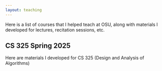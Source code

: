```yaml
---
layout: teaching
---
```


Here is a list of courses that I helped teach at OSU, along with materials I developed for lectures, recitation sessions, etc.

## CS 325 Spring 2025
Here are materials I developed for CS 325 (Design and Analysis of Algorithms)

